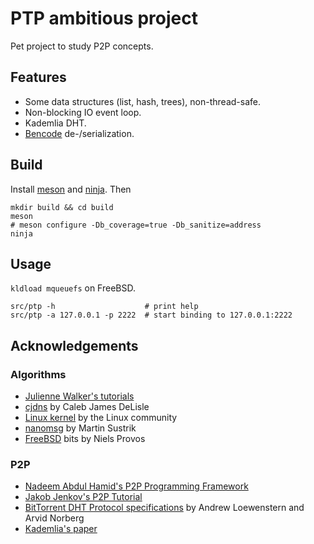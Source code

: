 # PTP ambitious project

Pet project to study P2P concepts.

## Features

* Some data structures (list, hash, trees), non-thread-safe.
* Non-blocking IO event loop.
* Kademlia DHT.
* [Bencode](https://www.bittorrent.org/beps/bep_0003.html) de-/serialization.

## Build

Install [meson](https://mesonbuild.com/) and [ninja](https://ninja-build.org/).
Then

    mkdir build && cd build
    meson
    # meson configure -Db_coverage=true -Db_sanitize=address
    ninja

## Usage

`kldload mqueuefs` on FreeBSD.

    src/ptp -h                    # print help
    src/ptp -a 127.0.0.1 -p 2222  # start binding to 127.0.0.1:2222

## Acknowledgements

### Algorithms

* [Julienne Walker's tutorials](http://www.eternallyconfuzzled.com/)
* [cjdns](https://github.com/cjdelisle/cjdns/) by Caleb James DeLisle
* [Linux kernel](https://www.kernel.org/) by the Linux community
* [nanomsg](https://github.com/nanomsg/nanomsg) by Martin Sustrik
* [FreeBSD](http://www.FreeBSD.org/) bits by Niels Provos

### P2P

* [Nadeem Abdul Hamid's P2P Programming Framework](http://cs.berry.edu/~nhamid/p2p/framework-python.html)
* [Jakob Jenkov's P2P Tutorial](http://tutorials.jenkov.com/p2p/disorganized-network.html)
* [BitTorrent DHT Protocol specifications](http://www.bittorrent.org/beps/bep_0005.html) by
  Andrew Loewenstern and Arvid Norberg
* [Kademlia's paper](http://www.scs.stanford.edu/~dm/home/papers/maymounkov:kademlia.ps.gz)
